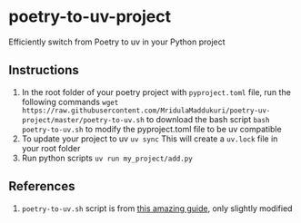 # poetry-to-uv-project

Efficiently switch from Poetry to uv in your Python project

## Instructions

1. In the root folder of your poetry project with `pyproject.toml` file, run the following commands
   `wget https://raw.githubusercontent.com/MridulaMaddukuri/poetry-uv-project/master/poetry-to-uv.sh` to download the bash script 
   `bash poetry-to-uv.sh` to modify the pyproject.toml file to be uv compatible
2. To update your project to uv
   `uv sync`
   This will create a `uv.lock` file in your root folder
3. Run python scripts
   `uv run my_project/add.py`

## References
1. `poetry-to-uv.sh` script is from [this amazing guide](https://dev.to/abbazs/transform-poetry-based-pyprojecttoml-to-uv-compatible-format-with-a-bash-script-3hem), only slightly modified